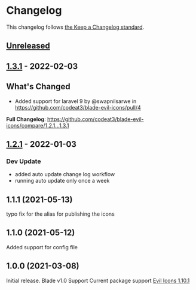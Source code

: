 # Changelog

This changelog follows [the Keep a Changelog standard](https://keepachangelog.com).

## [Unreleased](https://github.com/codeat3/blade-evil-icons/compare/1.3.1...HEAD)

## [1.3.1](https://github.com/codeat3/blade-evil-icons/compare/1.2.1...1.3.1) - 2022-02-03

## What's Changed

- Added support for laravel 9 by @swapnilsarwe in https://github.com/codeat3/blade-evil-icons/pull/4

**Full Changelog**: https://github.com/codeat3/blade-evil-icons/compare/1.2.1...1.3.1

## [1.2.1](https://github.com/codeat3/blade-evil-icons/compare/1.1.1...1.2.1) - 2022-01-03

### Dev Update

- added auto update change log workflow
- running auto update only once a week

## 1.1.1 (2021-05-13)

typo fix for the alias for publishing the icons

## 1.1.0 (2021-05-12)

Added support for config file

## 1.0.0 (2021-03-08)

Initial release.
Blade v1.0 Support
Current package support [Evil Icons 1.10.1](https://github.com/evil-icons/evil-icons/releases/tag/1.10.1)
